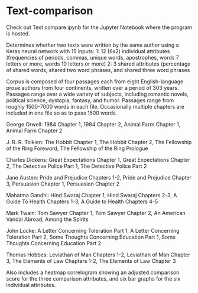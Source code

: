# Text-comparison

Check out Text compare.ipynb for the Jupyter Notebook where the program is hosted.

Determines whether two texts were written by the same author using a Keras neural network with 15 inputs: 
1: 12 (6x2) individual attributes (frequencies of periods, commas, unique words, apostrophes, words 7 letters or more, words 10 letters or more) 
2: 3 shared attributes (percentage of shared words, shared two word phrases, and shared three word phrases

Corpus is composed of four passages each from eight English-language prose authors from four continents, written over a period of 303 years.
Passages range over a wide variety of subjects, including romantic novels, political science, dystopia, fantasy, and humor.
Passages range from roughly 1500-7000 words in each file. Occasionally multiple chapters are included in one file so as to pass 1500 words.

George Orwell: 1984 Chapter 1, 1984 Chapter 2, Animal Farm Chapter 1, Animal Farm Chapter 2

J. R. R. Tolkien: The Hobbit Chapter 1, The Hobbit Chapter 2, The Fellowship of the Ring Foreword, The Fellowship of the Ring Prologue

Charles Dickens: Great Expectations Chapter 1, Great Expectations Chapter 2, The Detective Police Part 1, The Detective Police Part 2

Jane Austen: Pride and Prejudice Chapters 1-2, Pride and Prejudice Chapter 3, Persuasion Chapter 1, Persuasion Chapter 2

Mahatma Gandhi: Hind Swaraj Chapter 1, Hind Swaraj Chapters 2-3, A Guide To Health Chapters 1-3, A Guide to Health Chapters 4-5

Mark Twain: Tom Sawyer Chapter 1, Tom Sawyer Chapter 2, An American Vandal Abroad, Among the Spirits

John Locke: A Letter Concerning Toleration Part 1, A Letter Concerning Toleration Part 2, Some Thoughts Concerning Education Part 1, Some Thoughts Concerning Education Part 2

Thomas Hobbes: Leviathan of Man Chapters 1-2, Leviathan of Man Chapter 3, The Elements of Law Chapters 1-2, The Elements of Law Chapter 3

Also includes a heatmap correlogram showing an adjusted comparison score for the three comparison attributes,
and six bar graphs for the six individual attributes.
